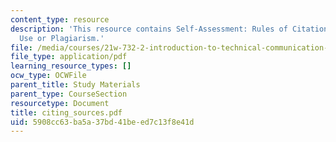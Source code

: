```yaml
---
content_type: resource
description: 'This resource contains Self-Assessment: Rules of Citation, Acceptable
  Use or Plagiarism.'
file: /media/courses/21w-732-2-introduction-to-technical-communication-ethics-in-science-and-technology-fall-2006/5908cc63ba5a37bd41beed7c13f8e41d_citing_sources.pdf
file_type: application/pdf
learning_resource_types: []
ocw_type: OCWFile
parent_title: Study Materials
parent_type: CourseSection
resourcetype: Document
title: citing_sources.pdf
uid: 5908cc63-ba5a-37bd-41be-ed7c13f8e41d
---
```


